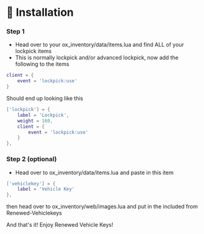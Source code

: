 # 📃 Installation

### Step 1

* Head over to your ox\_inventory/data/items.lua and find ALL of your lockpick items
* This is normally lockpick and/or advanced lockpick, now add the following to the items

```lua
client = {
	event = 'lockpick:use'
}
```

Should end up looking like this

```lua
['lockpick'] = {
	label = 'Lockpick',
	weight = 160,
	client = {
		event = 'lockpick:use'
	}
},
```



### Step 2 (optional)

* Head over to ox\_inventory/data/items.lua and paste in this item

```lua
['vehiclekey'] = {
	label = 'Vehicle Key'
},
```

then head over to ox\_inventory/web/images.lua and put in the included from Renewed-Vehiclekeys



And that's it! Enjoy Renewed Vehicle Keys!
